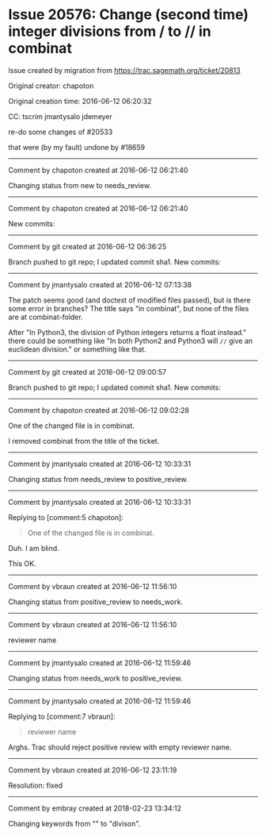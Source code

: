 # Issue 20576: Change (second time) integer divisions from / to // in combinat

Issue created by migration from https://trac.sagemath.org/ticket/20813

Original creator: chapoton

Original creation time: 2016-06-12 06:20:32

CC:  tscrim jmantysalo jdemeyer

re-do some changes of #20533

that were (by my fault) undone by #18659


---

Comment by chapoton created at 2016-06-12 06:21:40

Changing status from new to needs_review.


---

Comment by chapoton created at 2016-06-12 06:21:40

New commits:


---

Comment by git created at 2016-06-12 06:36:25

Branch pushed to git repo; I updated commit sha1. New commits:


---

Comment by jmantysalo created at 2016-06-12 07:13:38

The patch seems good (and doctest of modified files passed), but is there some error in branches? The title says "in combinat", but none of the files are at combinat-folder.

After "In Python3, the division of Python integers returns a float instead." there could be something like "In both Python2 and Python3 will `//` give an euclidean division." or something like that.


---

Comment by git created at 2016-06-12 09:00:57

Branch pushed to git repo; I updated commit sha1. New commits:


---

Comment by chapoton created at 2016-06-12 09:02:28

One of the changed file is in combinat.

I removed combinat from the title of the ticket.


---

Comment by jmantysalo created at 2016-06-12 10:33:31

Changing status from needs_review to positive_review.


---

Comment by jmantysalo created at 2016-06-12 10:33:31

Replying to [comment:5 chapoton]:
> One of the changed file is in combinat.

Duh. I am blind.

This OK.


---

Comment by vbraun created at 2016-06-12 11:56:10

Changing status from positive_review to needs_work.


---

Comment by vbraun created at 2016-06-12 11:56:10

reviewer name


---

Comment by jmantysalo created at 2016-06-12 11:59:46

Changing status from needs_work to positive_review.


---

Comment by jmantysalo created at 2016-06-12 11:59:46

Replying to [comment:7 vbraun]:
> reviewer name

Arghs. Trac should reject positive review with empty reviewer name.


---

Comment by vbraun created at 2016-06-12 23:11:19

Resolution: fixed


---

Comment by embray created at 2018-02-23 13:34:12

Changing keywords from "" to "divison".

